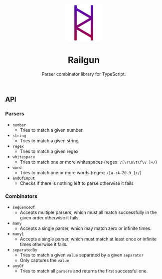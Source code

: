 <p align="center">
  <img src="./docs/assets/Railgun-Logo.svg" height="120px"/>
</p>

<h1 align="center">Railgun</h1>
<p align="center">Parser combinator library for TypeScript.</p>

<p>&nbsp;</p>

## API

### Parsers
- `number`
  - Tries to match a given number
- `string`
  - Tries to match a given string
- `regex`
  - Tries to match a given regex
- `whitespace`
  - Tries to match one or more whitespaces (regex: `/[\r\n\t\f\v ]+/`)
- `word`
  - Tries to match one or more words (regex: `/[a-zA-Z0-9_]+/`)
- `endOfInput`
  - Checks if there is nothing left to parse otherwise it fails

### Combinators
- `sequenceOf`
  - Accepts multiple parsers, which must all match successfully in the given order otherwise it fails.
- `many`
  - Accepts a single parser, which may match zero or infinite times.
- `many1`
  - Accepts a single parser, which must match at least once or infinite times otherwise it fails.
- `separatedBy`
  - Tries to match a given `value` separated by a given `separator`
  - Only captures the `value`
- `anyOf`
  - Tries to match all `parsers` and returns the first successful one.
